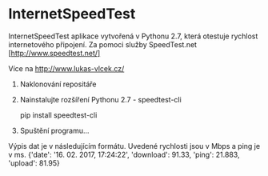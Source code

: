 # InternetSpeedTest
InternetSpeedTest aplikace vytvořená v Pythonu 2.7, která otestuje rychlost internetového připojení. Za pomoci služby SpeedTest.net [http://www.speedtest.net/]

Více na http://www.lukas-vlcek.cz/

1)  Naklonování repositáře

2)  Nainstalujte rozšíření Pythonu 2.7 - speedtest-cli

    pip install speedtest-cli
    
2)  Spuštění programu...

Výpis dat je v následujícím formátu. Uvedené rychlosti jsou v Mbps a ping je v ms.
{'date': '16. 02. 2017, 17:24:22', 'download': 91.33, 'ping': 21.883, 'upload': 81.95}
